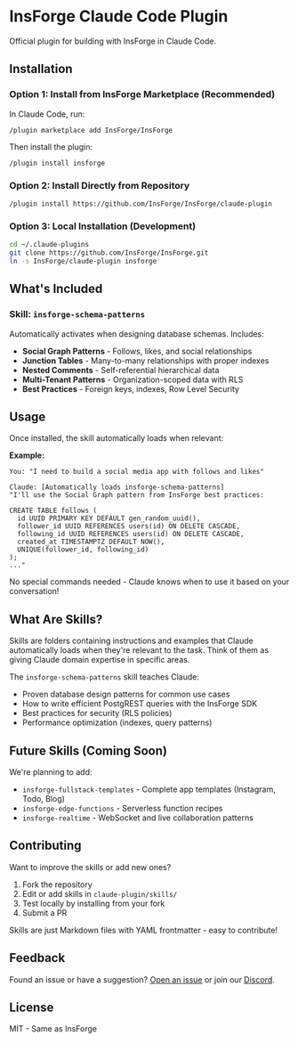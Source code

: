 # InsForge Claude Code Plugin

Official plugin for building with InsForge in Claude Code.

## Installation

### Option 1: Install from InsForge Marketplace (Recommended)

In Claude Code, run:

```
/plugin marketplace add InsForge/InsForge
```

Then install the plugin:

```
/plugin install insforge
```

### Option 2: Install Directly from Repository

```
/plugin install https://github.com/InsForge/InsForge/claude-plugin
```

### Option 3: Local Installation (Development)

```bash
cd ~/.claude-plugins
git clone https://github.com/InsForge/InsForge.git
ln -s InsForge/claude-plugin insforge
```

## What's Included

### Skill: `insforge-schema-patterns`

Automatically activates when designing database schemas. Includes:

- **Social Graph Patterns** - Follows, likes, and social relationships
- **Junction Tables** - Many-to-many relationships with proper indexes
- **Nested Comments** - Self-referential hierarchical data
- **Multi-Tenant Patterns** - Organization-scoped data with RLS
- **Best Practices** - Foreign keys, indexes, Row Level Security

## Usage

Once installed, the skill automatically loads when relevant:

**Example:**
```
You: "I need to build a social media app with follows and likes"

Claude: [Automatically loads insforge-schema-patterns]
"I'll use the Social Graph pattern from InsForge best practices:

CREATE TABLE follows (
  id UUID PRIMARY KEY DEFAULT gen_random_uuid(),
  follower_id UUID REFERENCES users(id) ON DELETE CASCADE,
  following_id UUID REFERENCES users(id) ON DELETE CASCADE,
  created_at TIMESTAMPTZ DEFAULT NOW(),
  UNIQUE(follower_id, following_id)
);
..."
```

No special commands needed - Claude knows when to use it based on your conversation!

## What Are Skills?

Skills are folders containing instructions and examples that Claude automatically loads when they're relevant to the task. Think of them as giving Claude domain expertise in specific areas.

The `insforge-schema-patterns` skill teaches Claude:
- Proven database design patterns for common use cases
- How to write efficient PostgREST queries with the InsForge SDK
- Best practices for security (RLS policies)
- Performance optimization (indexes, query patterns)

## Future Skills (Coming Soon)

We're planning to add:
- `insforge-fullstack-templates` - Complete app templates (Instagram, Todo, Blog)
- `insforge-edge-functions` - Serverless function recipes
- `insforge-realtime` - WebSocket and live collaboration patterns

## Contributing

Want to improve the skills or add new ones?

1. Fork the repository
2. Edit or add skills in `claude-plugin/skills/`
3. Test locally by installing from your fork
4. Submit a PR

Skills are just Markdown files with YAML frontmatter - easy to contribute!

## Feedback

Found an issue or have a suggestion? [Open an issue](https://github.com/InsForge/InsForge/issues) or join our [Discord](https://discord.com/invite/MPxwj5xVvW).

## License

MIT - Same as InsForge
